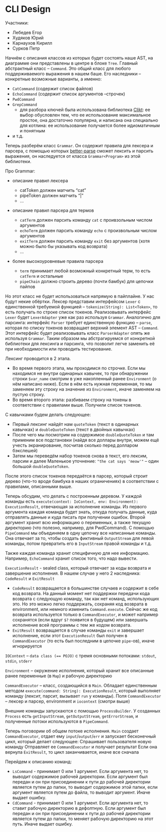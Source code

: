 # CLI Design

Участники:
- Лебедев Егор
- Худяков Юрий
- Карнаухов Кирилл
- Сурков Петр

Начнём с описания классов из которых будет состоять наше AST, на диаграмме они представлены в центре в блоке `Tree`. Главный абстрактный класс – `Command`. Это общий класс для любого поддерживаемого выражения в нашем баше. Его наследники – конкретные возможные варианты, а именно: 
- `CatCommand` (содержит список файлов)
- `EchoCommand` (содержит список аргументов –строчек)
- `PwdCommand`
- `GrepCommand`
  - для разбора ключей была использована библиотека [Clikt](https://ajalt.github.io/clikt/): ее выбор обусловлен тем, что ее использование максимальное простое, она достаточно популярна, и написана она специально для котлина: ее использование получается более идиоматичным и понятным
- и т.д.

Теперь разберём класс `Grammar`. Он содержит правила для лексера и парсера, с помощью которых [better-parse](https://github.com/h0tk3y/better-parse) сможет лексить и парсить выражения, он наследуется от класса `Grammar<Program>` из этой библиотеки.

Про Grammar:
- описание правил лексера
  - catToken должен матчить “cat”
  - pipeToken должен матчить “|”
  - ...
  
- описание правил парсера для термов
  - `catTerm` должен парсить команду `cat` с проивзольным числом аргументов
  - `echoTerm` должен парсить команду `echo` с произвольным числом аргументов
  - `exitTerm` должен парсить команду `exit` без аргументов (хотя можно было бы указывать код возврата)
  - ...
  
- более высокоуровневые правила парсера
  - `term` принимает любой возможный конкретный терм, то есть `catTerm` и остальные
  - `pipeChain` должно строить дерево (почти бамбук) для цепочки пайпов

Но этот класс не будет использоваться напрямую в пайплайне. У нас будут некие обёртки. Лексер представим интерфейсом `Lexer` с единственной требуемой функцией – `tokenize(String): List<Token>`, то есть получать по строке список токенов. Реализовывать интерфейс `Lexer` будет `LexerAdapter` уже как раз используя `Grammar`. Аналогично для парсинга: интерфейс `Parser` требует единственную функцию – `parse`, которая по списку токенов возвращает верхний элемент AST – `Command`. Этот интерфейс будет реализовывать класс `ParserAdapter` опять же используя `Grammar`. Таким образом мы абстрагируемся от конкретной библиотеки для лексинга и парсинга, что позволит легче заменить её при необходимости или проводить тестирование.


Лексинг проводится в 2 этапа.
- Во время первого этапа, мы проходимся по строчке. Если мы находимся не внутри одинарных кавычек, то при обнаружении строки `$var_name` смотрим в уже накопленный ранее `Environment` (о нём написано ниже). Если в нём есть нужная переменная, то мы заменяем эту строку на значение из `Environment`, иначе заменяем на пустую строку.
- Во время второго этапа: разбиваем строку на токены в соответствии с правилами выше. Получили список токенов.

С кавычками будем делать следующее:
- Первый лексинг найдёт нам `quoteToken` (текст в одинарных кавычках) и `doubleQuoteToken` (текст в двойных кавычках)
- После чего мы посмотрим на содержимое `doubleQuoteToken` и там применим все подстановки (найдя все доллары внутри, можем ещё учесть экранирование, посчитав сколько перед долларом бэкслешей)
- Затем мы переведём набор токенов снова в текст, его лексим, парсим и далее
Маленькое уточнение: `"the cat says 'meow'"` – один большой `doubleQuoteToken`.

После этого список токенов передаётся в парсер, который строит дерево (что-то вроде бамбука в наших ограничениях) в соответствии с правилами, описанными выше.

Теперь обсудим, что делать с построенным деревом. У каждой команды есть `execute(context: IoContext, env: Environment): ExecutionResult`, отвечающая за исполнение команды. Из первого аргумента каждая команда будет знать, откуда получать данные, куда отправлять данные и куда писать при получении ошибок. Второй аргумент хранит всю информацию о переменных, а также текущую директорию (что полезно, например, для PwdCommand). С помощью `PipeCommand` мы объединяем в одну цепочку все написанные команды. Она отвечает за то, чтобы создать фиктивный `OutputStream` для левой команды, потом превратить его в `InputStream` правой команды и т.д.

Также каждая команда хранит специфичную для нее информацию. Например, `EchoCommand` хранит список того, что надо вывести. 

`ExecutionResult` - sealed class, который отвечает за коды возврата и завершение исполнения. В нашем случае у него 2 наследника: `CodeResult` и `ExitResult`
- `CodeResult` возвращается в большинстве случаев и содержит в себе код возврата. На данный момент нет поддержки передачи кода возврата с следующую команду, так как нет команд, использующих это. Но это можно легко поддержать, сохраняя код возврата в environment, или немного изменить `Command.execute`. Сейчас же код возврата используется только в `CommandExecutor`, и может например сохранятся (если вдруг `$?` появится в будущем) или завершать исполнение всей программы с тем же кодом возврата.
- `ExitResult` возвращается в случае команды `exit` и завершает исполнение, если этот `ExecutionResult` был получен в `CommandExecutor` (то есть был последним в цепочке `pipe`-ов), иначе игнорируется

`IOContext` – `data class (== POJO)` с тремя основными потоками: `stdout`, `stdin`, `stderr`

`Environment` – окружение исполнения, который хранит все описанные ранее переменные (в `Map`) и рабочую директорию

`CommandExecutor` – класс, создающийся в `Main`. Обладает единственным методом `execute(command: String): ExecutionResult`, который выполняет команду (лексит, парсит, вызывает `run` у команды).
Поля `CommandExecutor` – лексер и парсер, environment и `iocontext` (смотри выше)

Внешние команды запускаются с помощью `ProcessBuilder`. У созданных `Process` есть `getInputStream`, `getOutputStream`, `getErrorStream`, и полученные потоки используются в `PipeCommand`.


Теперь поговорим об общем потоке исполнения. `Main` создает `CommandExecutor`, отдает ему `input`/`output`/`err` и запускает бесконечный цикл, который делает следующее:
Спрашивает пользователя новую команду
Отправляет ее `CommandExecutor` и получает результат
Если она вернула `ExitResult`, то цикл заканчивается, иначе все сначала

Перейдем к описанию команд:

- `LsCommand` - принимает 0 или 1 аргумент. Если аргумента нет, то выводит содержимое рабочей директории. Если аргумент был передан и он при присоединении к пути до рабочей директории является путем до папки, то выводит содержимое этой папки, если аргумент является путем до файла, то выводит аргумент. Иначе выдает ошибку.
- `CdCommand` - принимает 0 или 1 аргумент. Если аргумента нет, то ставит рабочую директорию в дефолтную. Если аргумент был передан и он при присоединении к пути до рабочей директории является путем до папки, то меняет рабочую директорию на этот путь. Иначе выдает ошибку.
